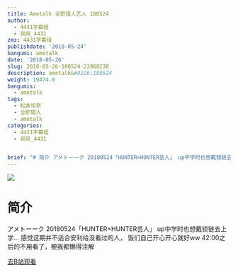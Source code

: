 ```yaml
---
title: Ametalk 全职猎人艺人 180524
author:
  - 4431字幕组
  - 叔叔_4431
zmz: 4431字幕组
publishdate: '2018-05-24'
bangumi: ametalk
date: '2018-05-26'
slug: 2018-05-26-180524-23968238
description: ametalk&#8226;180524
weight: 19474.0
bangumis:
  - ametalk
tags:
  - 松井玲奈
  - 全职猎人
  - ametalk
categories:
  - 4431字幕组
  - 叔叔_4431


brief: "# 简介 アメトーーク 20180524「HUNTER×HUNTER芸人」 up中学时也想戴锁链去上学... 感觉这期并不适合安利给没看过的人， 饭们自己开心开心就好ww 42:00之后的不用看了，梗我都懒得注解"
---
```

![](https://i.imgur.com/4P1KFbc.jpg)
# 简介  
アメトーーク 20180524「HUNTER×HUNTER芸人」
up中学时也想戴锁链去上学...
感觉这期并不适合安利给没看过的人，
饭们自己开心开心就好ww
42:00之后的不用看了，梗我都懒得注解  

[去B站观看](https://www.bilibili.com/video/av23968238/)
 
